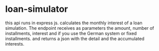 # loan-simulator
 this api runs in express js. calculates the monthly interest of a loan simulation. The endpoint receives as parameters the amount, number of installments, interest and if you use the German system or fixed installments. and returns a json with the detail and the accumulated interests.
